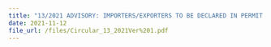 ```yaml
---
title: "13/2021 ADVISORY: IMPORTERS/EXPORTERS TO BE DECLARED IN PERMIT APPLICATIONS"
date: 2021-11-12
file_url: /files/Circular_13_2021Ver%201.pdf
---
```












